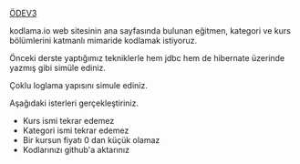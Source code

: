 <a href="#about-the-project">ÖDEV3</a>

kodlama.io web sitesinin ana sayfasında bulunan eğitmen, kategori ve kurs bölümlerini katmanlı mimaride kodlamak istiyoruz.

Önceki derste yaptığımız tekniklerle hem jdbc hem de hibernate üzerinde yazmış gibi simüle ediniz.

Çoklu loglama yapısını simule ediniz.

Aşağıdaki isterleri gerçekleştiriniz.

- Kurs ismi tekrar edemez
- Kategori ismi tekrar edemez
- Bir kursun fiyatı 0 dan küçük olamaz
- Kodlarınızı github'a aktarınız

